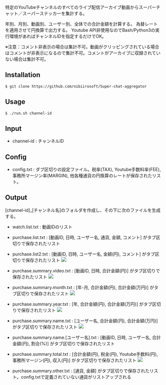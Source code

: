 特定のYouTubeチャンネルのすべてのライブ配信アーカイブ動画からスーパーチャット／スーパーステッカーを集計する。

年別、月別、動画別、ユーザー別、全体での合計金額を計算する。
為替レートを適用させて円換算で出力する。
Youtube API非使用なのでBash/Python3の実行環境があればチャンネルIDを指定するだけでOK。

※注意：コメント非表示の場合は集計不可。動画がクリッピングされている場合はコメントが非表示になるので集計不可。コメントがアーカイブに収録されていない場合は集計不可。

## Installation

```bash
$ git clone https://github.com/nibiirosoft/Super-chat-aggregator
```

## Usage

```bash
$ ./run.sh channel-id
```

## Input

- channel-id : チャンネルID

## Config

- config.txt : ダブ区切りの設定ファイル。税率(TAX), Youtube手数料率(FEE), 事務所マージン率(MARGIN), 他各種通貨の円換算のレートが保存されたリスト。

## Output

[channel-id]_[チャンネル名]のフォルダを作成し、その下に次のファイルを生成する。

- watch.list.txt : 動画IDのリスト

- purchase.list.txt : [動画ID, 日時, ユーザー名, 通貨, 金額, コメント] がタブ区切りで保存されたリスト

- purchase.list2.txt : [動画ID, 日時, ユーザー名, 金額(円), コメント] がタブ区切りで保存されたリスト ![](https://user-images.githubusercontent.com/65806595/83334234-0ea09380-a2e0-11ea-9311-cc0b3f987226.jpg)

- purchase.summary.video.txt : [動画ID, 日時, 合計金額(円)] がタブ区切りで保存されたリスト ![](https://user-images.githubusercontent.com/65806595/82765027-44f89180-9e4e-11ea-91ca-8a20424213a9.jpg)

- purchase.summary.month.txt : [年-月, 合計金額(円), 合計金額(万円)] がタブ区切りで保存されたリスト ![](https://user-images.githubusercontent.com/65806595/83333075-b5cdfc80-a2d9-11ea-9f0b-f5c85310ed00.jpg)

- purchase.summary.year.txt : [年, 合計金額(円), 合計金額(万円)] がタブ区切りで保存されたリスト ![](https://user-images.githubusercontent.com/65806595/82816728-a06e6200-9ed6-11ea-9e4e-2306fb082263.jpg)

- purchase.summary.name.txt : [ユーザー名, 合計金額(円), 合計金額(万円)] がタブ区切りで保存されたリスト ![](https://user-images.githubusercontent.com/65806595/82764935-9f452280-9e4d-11ea-86f0-10f5c6a41c5b.jpg)

- purchase.summary.name.[ユーザー名].txt : [動画ID, 日時, ユーザー名, 合計金額(円), 割合(%)] がタブ区切りで保存されたリスト 

- purchase.summary.total.txt : [合計金額(円), 税金(円), Youtube手数料(円), 事務所マージン(円), 収入(円)] がタブ区切りで保存されたリスト ![](https://user-images.githubusercontent.com/65806595/82764794-8a1bc400-9e4c-11ea-9411-0b63a264cb49.jpg)

- purchase.summary.other.txt : [通貨, 金額] がタブ区切りで保存されたリスト。config.txtで定義されていない通貨がリストアップされる
